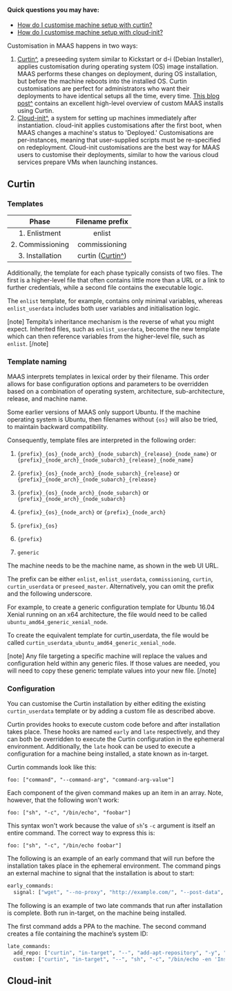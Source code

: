 <!-- deb-2-7-cli
||2.7|2.8|2.9|
|-----:|:-----:|:-----:|:-----:|
|Snap|[CLI](/t/custom-machine-setup-snap-2-7-cli/2586) ~ [UI](/t/custom-machine-setup-snap-2-7-ui/2587)|[CLI](/t/custom-machine-setup-snap-2-8-cli/2588) ~ [UI](/t/custom-machine-setup-snap-2-8-ui/2589)|[CLI](/t/custom-machine-setup-snap-2-9-cli/2590) ~ [UI](/t/custom-machine-setup-snap-2-9-ui/2591)|
|Packages|CLI ~ [UI](/t/custom-machine-setup-deb-2-7-ui/2593)|[CLI](/t/custom-machine-setup-deb-2-8-cli/2594) ~ [UI](/t/custom-machine-setup-deb-2-8-ui/2595)|[CLI](/t/custom-machine-setup-deb-2-9-cli/2596) ~ [UI](/t/custom-machine-setup-deb-2-9-ui/2597)|
 deb-2-7-cli -->

<!-- deb-2-7-ui
||2.7|2.8|2.9|
|-----:|:-----:|:-----:|:-----:|
|Snap|[CLI](/t/custom-machine-setup-snap-2-7-cli/2586) ~ [UI](/t/custom-machine-setup-snap-2-7-ui/2587)|[CLI](/t/custom-machine-setup-snap-2-8-cli/2588) ~ [UI](/t/custom-machine-setup-snap-2-8-ui/2589)|[CLI](/t/custom-machine-setup-snap-2-9-cli/2590) ~ [UI](/t/custom-machine-setup-snap-2-9-ui/2591)|
|Packages|[CLI](/t/custom-machine-setup-deb-2-7-cli/2592) ~ UI|[CLI](/t/custom-machine-setup-deb-2-8-cli/2594) ~ [UI](/t/custom-machine-setup-deb-2-8-ui/2595)|[CLI](/t/custom-machine-setup-deb-2-9-cli/2596) ~ [UI](/t/custom-machine-setup-deb-2-9-ui/2597)|
 deb-2-7-ui -->

<!-- deb-2-8-cli
||2.7|2.8|2.9|
|-----:|:-----:|:-----:|:-----:|
|Snap|[CLI](/t/custom-machine-setup-snap-2-7-cli/2586) ~ [UI](/t/custom-machine-setup-snap-2-7-ui/2587)|[CLI](/t/custom-machine-setup-snap-2-8-cli/2588) ~ [UI](/t/custom-machine-setup-snap-2-8-ui/2589)|[CLI](/t/custom-machine-setup-snap-2-9-cli/2590) ~ [UI](/t/custom-machine-setup-snap-2-9-ui/2591)|
|Packages|[CLI](/t/custom-machine-setup-deb-2-7-cli/2592) ~ [UI](/t/custom-machine-setup-deb-2-7-ui/2593)|CLI ~ [UI](/t/custom-machine-setup-deb-2-8-ui/2595)|[CLI](/t/custom-machine-setup-deb-2-9-cli/2596) ~ [UI](/t/custom-machine-setup-deb-2-9-ui/2597)|
 deb-2-8-cli -->

<!-- deb-2-8-ui
||2.7|2.8|2.9|
|-----:|:-----:|:-----:|:-----:|
|Snap|[CLI](/t/custom-machine-setup-snap-2-7-cli/2586) ~ [UI](/t/custom-machine-setup-snap-2-7-ui/2587)|[CLI](/t/custom-machine-setup-snap-2-8-cli/2588) ~ [UI](/t/custom-machine-setup-snap-2-8-ui/2589)|[CLI](/t/custom-machine-setup-snap-2-9-cli/2590) ~ [UI](/t/custom-machine-setup-snap-2-9-ui/2591)|
|Packages|[CLI](/t/custom-machine-setup-deb-2-7-cli/2592) ~ [UI](/t/custom-machine-setup-deb-2-7-ui/2593)|[CLI](/t/custom-machine-setup-deb-2-8-cli/2594) ~ UI|[CLI](/t/custom-machine-setup-deb-2-9-cli/2596) ~ [UI](/t/custom-machine-setup-deb-2-9-ui/2597)|
 deb-2-8-ui -->

<!-- deb-2-9-cli
||2.7|2.8|2.9|
|-----:|:-----:|:-----:|:-----:|
|Snap|[CLI](/t/custom-machine-setup-snap-2-7-cli/2586) ~ [UI](/t/custom-machine-setup-snap-2-7-ui/2587)|[CLI](/t/custom-machine-setup-snap-2-8-cli/2588) ~ [UI](/t/custom-machine-setup-snap-2-8-ui/2589)|[CLI](/t/custom-machine-setup-snap-2-9-cli/2590) ~ [UI](/t/custom-machine-setup-snap-2-9-ui/2591)|
|Packages|[CLI](/t/custom-machine-setup-deb-2-7-cli/2592) ~ [UI](/t/custom-machine-setup-deb-2-7-ui/2593)|[CLI](/t/custom-machine-setup-deb-2-8-cli/2594) ~ [UI](/t/custom-machine-setup-deb-2-8-ui/2595)|CLI ~ [UI](/t/custom-machine-setup-deb-2-9-ui/2597)|
 deb-2-9-cli -->

<!-- deb-2-9-ui
||2.7|2.8|2.9|
|-----:|:-----:|:-----:|:-----:|
|Snap|[CLI](/t/custom-machine-setup-snap-2-7-cli/2586) ~ [UI](/t/custom-machine-setup-snap-2-7-ui/2587)|[CLI](/t/custom-machine-setup-snap-2-8-cli/2588) ~ [UI](/t/custom-machine-setup-snap-2-8-ui/2589)|[CLI](/t/custom-machine-setup-snap-2-9-cli/2590) ~ [UI](/t/custom-machine-setup-snap-2-9-ui/2591)|
|Packages|[CLI](/t/custom-machine-setup-deb-2-7-cli/2592) ~ [UI](/t/custom-machine-setup-deb-2-7-ui/2593)|[CLI](/t/custom-machine-setup-deb-2-8-cli/2594) ~ [UI](/t/custom-machine-setup-deb-2-8-ui/2595)|[CLI](/t/custom-machine-setup-deb-2-9-cli/2596) ~ UI|
 deb-2-9-ui -->

<!-- snap-2-7-cli
||2.7|2.8|2.9|
|-----:|:-----:|:-----:|:-----:|
|Snap|CLI ~ [UI](/t/custom-machine-setup-snap-2-7-ui/2587)|[CLI](/t/custom-machine-setup-snap-2-8-cli/2588) ~ [UI](/t/custom-machine-setup-snap-2-8-ui/2589)|[CLI](/t/custom-machine-setup-snap-2-9-cli/2590) ~ [UI](/t/custom-machine-setup-snap-2-9-ui/2591)|
|Packages|[CLI](/t/custom-machine-setup-deb-2-7-cli/2592) ~ [UI](/t/custom-machine-setup-deb-2-7-ui/2593)|[CLI](/t/custom-machine-setup-deb-2-8-cli/2594) ~ [UI](/t/custom-machine-setup-deb-2-8-ui/2595)|[CLI](/t/custom-machine-setup-deb-2-9-cli/2596) ~ [UI](/t/custom-machine-setup-deb-2-9-ui/2597)|
 snap-2-7-cli -->

<!-- snap-2-7-ui
||2.7|2.8|2.9|
|-----:|:-----:|:-----:|:-----:|
|Snap|[CLI](/t/custom-machine-setup-snap-2-7-cli/2586) ~ UI|[CLI](/t/custom-machine-setup-snap-2-8-cli/2588) ~ [UI](/t/custom-machine-setup-snap-2-8-ui/2589)|[CLI](/t/custom-machine-setup-snap-2-9-cli/2590) ~ [UI](/t/custom-machine-setup-snap-2-9-ui/2591)|
|Packages|[CLI](/t/custom-machine-setup-deb-2-7-cli/2592) ~ [UI](/t/custom-machine-setup-deb-2-7-ui/2593)|[CLI](/t/custom-machine-setup-deb-2-8-cli/2594) ~ [UI](/t/custom-machine-setup-deb-2-8-ui/2595)|[CLI](/t/custom-machine-setup-deb-2-9-cli/2596) ~ [UI](/t/custom-machine-setup-deb-2-9-ui/2597)|
 snap-2-7-ui -->

<!-- snap-2-8-cli
||2.7|2.8|2.9|
|-----:|:-----:|:-----:|:-----:|
|Snap|[CLI](/t/custom-machine-setup-snap-2-7-cli/2586) ~ [UI](/t/custom-machine-setup-snap-2-7-ui/2587)|CLI ~ [UI](/t/custom-machine-setup-snap-2-8-ui/2589)|[CLI](/t/custom-machine-setup-snap-2-9-cli/2590) ~ [UI](/t/custom-machine-setup-snap-2-9-ui/2591)|
|Packages|[CLI](/t/custom-machine-setup-deb-2-7-cli/2592) ~ [UI](/t/custom-machine-setup-deb-2-7-ui/2593)|[CLI](/t/custom-machine-setup-deb-2-8-cli/2594) ~ [UI](/t/custom-machine-setup-deb-2-8-ui/2595)|[CLI](/t/custom-machine-setup-deb-2-9-cli/2596) ~ [UI](/t/custom-machine-setup-deb-2-9-ui/2597)|
 snap-2-8-cli -->

<!-- snap-2-8-ui
||2.7|2.8|2.9|
|-----:|:-----:|:-----:|:-----:|
|Snap|[CLI](/t/custom-machine-setup-snap-2-7-cli/2586) ~ [UI](/t/custom-machine-setup-snap-2-7-ui/2587)|[CLI](/t/custom-machine-setup-snap-2-8-cli/2588) ~ UI|[CLI](/t/custom-machine-setup-snap-2-9-cli/2590) ~ [UI](/t/custom-machine-setup-snap-2-9-ui/2591)|
|Packages|[CLI](/t/custom-machine-setup-deb-2-7-cli/2592) ~ [UI](/t/custom-machine-setup-deb-2-7-ui/2593)|[CLI](/t/custom-machine-setup-deb-2-8-cli/2594) ~ [UI](/t/custom-machine-setup-deb-2-8-ui/2595)|[CLI](/t/custom-machine-setup-deb-2-9-cli/2596) ~ [UI](/t/custom-machine-setup-deb-2-9-ui/2597)|
 snap-2-8-ui -->

<!-- snap-2-9-cli
||2.7|2.8|2.9|
|-----:|:-----:|:-----:|:-----:|
|Snap|[CLI](/t/custom-machine-setup-snap-2-7-cli/2586) ~ [UI](/t/custom-machine-setup-snap-2-7-ui/2587)|[CLI](/t/custom-machine-setup-snap-2-8-cli/2588) ~ [UI](/t/custom-machine-setup-snap-2-8-ui/2589)|CLI ~ [UI](/t/custom-machine-setup-snap-2-9-ui/2591)|
|Packages|[CLI](/t/custom-machine-setup-deb-2-7-cli/2592) ~ [UI](/t/custom-machine-setup-deb-2-7-ui/2593)|[CLI](/t/custom-machine-setup-deb-2-8-cli/2594) ~ [UI](/t/custom-machine-setup-deb-2-8-ui/2595)|[CLI](/t/custom-machine-setup-deb-2-9-cli/2596) ~ [UI](/t/custom-machine-setup-deb-2-9-ui/2597)|
 snap-2-9-cli -->

<!-- snap-2-9-ui
||2.7|2.8|2.9|
|-----:|:-----:|:-----:|:-----:|
|Snap|[CLI](/t/custom-machine-setup-snap-2-7-cli/2586) ~ [UI](/t/custom-machine-setup-snap-2-7-ui/2587)|[CLI](/t/custom-machine-setup-snap-2-8-cli/2588) ~ [UI](/t/custom-machine-setup-snap-2-8-ui/2589)|[CLI](/t/custom-machine-setup-snap-2-9-cli/2590) ~ UI|
|Packages|[CLI](/t/custom-machine-setup-deb-2-7-cli/2592) ~ [UI](/t/custom-machine-setup-deb-2-7-ui/2593)|[CLI](/t/custom-machine-setup-deb-2-8-cli/2594) ~ [UI](/t/custom-machine-setup-deb-2-8-ui/2595)|[CLI](/t/custom-machine-setup-deb-2-9-cli/2596) ~ [UI](/t/custom-machine-setup-deb-2-9-ui/2597)|
 snap-2-9-ui -->

<!-- deb-2-7-cli
During machine [enlistment](/t/add-machines/2280#heading--enlistment), [deployment](/t/deploy-machines/2604), [commissioning](/t/commission-machines/2472) and machine installation, MAAS sends [Tempita-derived^](https://raw.githubusercontent.com/ravenac95/tempita/master/docs/index.txt) configuration files to the [cloud-init^](https://launchpad.net/cloud-init) process running on the target machine. MAAS refers to this process as **preseeding**.These preseed files are used to configure a machine's ephemeral and installation environments and can be modified or augmented to a custom machine configuration.
 deb-2-7-cli -->

<!-- deb-2-7-ui
During machine [enlistment](/t/add-machines/2281#heading--enlistment), [deployment](/t/deploy-machines/2605), [commissioning](/t/commission-machines/2473) and machine installation, MAAS sends [Tempita-derived^](https://raw.githubusercontent.com/ravenac95/tempita/master/docs/index.txt) configuration files to the [cloud-init^](https://launchpad.net/cloud-init) process running on the target machine. MAAS refers to this process as **preseeding**.These preseed files are used to configure a machine's ephemeral and installation environments and can be modified or augmented to a custom machine configuration.
 deb-2-7-ui -->

<!-- deb-2-8-cli
During machine [enlistment](/t/add-machines/2282#heading--enlistment), [deployment](/t/deploy-machines/2606), [commissioning](/t/commission-machines/2474) and machine installation, MAAS sends [Tempita-derived^](https://raw.githubusercontent.com/ravenac95/tempita/master/docs/index.txt) configuration files to the [cloud-init^](https://launchpad.net/cloud-init) process running on the target machine. MAAS refers to this process as **preseeding**.These preseed files are used to configure a machine's ephemeral and installation environments and can be modified or augmented to a custom machine configuration.
 deb-2-8-cli -->

<!-- deb-2-8-ui
During machine [enlistment](/t/add-machines/2283#heading--enlistment), [deployment](/t/deploy-machines/2607), [commissioning](/t/commission-machines/2475) and machine installation, MAAS sends [Tempita-derived^](https://raw.githubusercontent.com/ravenac95/tempita/master/docs/index.txt) configuration files to the [cloud-init^](https://launchpad.net/cloud-init) process running on the target machine. MAAS refers to this process as **preseeding**.These preseed files are used to configure a machine's ephemeral and installation environments and can be modified or augmented to a custom machine configuration.
 deb-2-8-ui -->

<!-- deb-2-9-cli
During machine [enlistment](/t/add-machines/2284#heading--enlistment), [deployment](/t/deploy-machines/2608), [commissioning](/t/commission-machines/2476) and machine installation, MAAS sends [Tempita-derived^](https://raw.githubusercontent.com/ravenac95/tempita/master/docs/index.txt) configuration files to the [cloud-init^](https://launchpad.net/cloud-init) process running on the target machine. MAAS refers to this process as **preseeding**.These preseed files are used to configure a machine's ephemeral and installation environments and can be modified or augmented to a custom machine configuration.
 deb-2-9-cli -->

<!-- deb-2-9-ui
During machine [enlistment](/t/add-machines/2285#heading--enlistment), [deployment](/t/deploy-machines/2609), [commissioning](/t/commission-machines/2477) and machine installation, MAAS sends [Tempita-derived^](https://raw.githubusercontent.com/ravenac95/tempita/master/docs/index.txt) configuration files to the [cloud-init^](https://launchpad.net/cloud-init) process running on the target machine. MAAS refers to this process as **preseeding**.These preseed files are used to configure a machine's ephemeral and installation environments and can be modified or augmented to a custom machine configuration.
 deb-2-9-ui -->

<!-- snap-2-7-cli
During machine [enlistment](/t/add-machines/2274#heading--enlistment), [deployment](/t/deploy-machines/2598), [commissioning](/t/commission-machines/2466) and machine installation, MAAS sends [Tempita-derived^](https://raw.githubusercontent.com/ravenac95/tempita/master/docs/index.txt) configuration files to the [cloud-init^](https://launchpad.net/cloud-init) process running on the target machine. MAAS refers to this process as **preseeding**.These preseed files are used to configure a machine's ephemeral and installation environments and can be modified or augmented to a custom machine configuration.
 snap-2-7-cli -->

<!-- snap-2-7-ui
During machine [enlistment](/t/add-machines/2275#heading--enlistment), [deployment](/t/deploy-machines/2599), [commissioning](/t/commission-machines/2467) and machine installation, MAAS sends [Tempita-derived^](https://raw.githubusercontent.com/ravenac95/tempita/master/docs/index.txt) configuration files to the [cloud-init^](https://launchpad.net/cloud-init) process running on the target machine. MAAS refers to this process as **preseeding**.These preseed files are used to configure a machine's ephemeral and installation environments and can be modified or augmented to a custom machine configuration.
 snap-2-7-ui -->

<!-- snap-2-8-cli
During machine [enlistment](/t/add-machines/2276#heading--enlistment), [deployment](/t/deploy-machines/2600), [commissioning](/t/commission-machines/2468) and machine installation, MAAS sends [Tempita-derived^](https://raw.githubusercontent.com/ravenac95/tempita/master/docs/index.txt) configuration files to the [cloud-init^](https://launchpad.net/cloud-init) process running on the target machine. MAAS refers to this process as **preseeding**.These preseed files are used to configure a machine's ephemeral and installation environments and can be modified or augmented to a custom machine configuration.
 snap-2-8-cli -->

<!-- snap-2-8-ui
During machine [enlistment](/t/add-machines/2277#heading--enlistment), [deployment](/t/deploy-machines/2601), [commissioning](/t/commission-machines/2469) and machine installation, MAAS sends [Tempita-derived^](https://raw.githubusercontent.com/ravenac95/tempita/master/docs/index.txt) configuration files to the [cloud-init^](https://launchpad.net/cloud-init) process running on the target machine. MAAS refers to this process as **preseeding**.These preseed files are used to configure a machine's ephemeral and installation environments and can be modified or augmented to a custom machine configuration.
 snap-2-8-ui -->

<!-- snap-2-9-cli
During machine [enlistment](/t/add-machines/2278#heading--enlistment), [deployment](/t/deploy-machines/2602), [commissioning](/t/commission-machines/2470) and machine installation, MAAS sends [Tempita-derived^](https://raw.githubusercontent.com/ravenac95/tempita/master/docs/index.txt) configuration files to the [cloud-init^](https://launchpad.net/cloud-init) process running on the target machine. MAAS refers to this process as **preseeding**.These preseed files are used to configure a machine's ephemeral and installation environments and can be modified or augmented to a custom machine configuration.
 snap-2-9-cli -->

<!-- snap-2-9-ui
During machine [enlistment](/t/add-machines/2279#heading--enlistment), [deployment](/t/deploy-machines/2603), [commissioning](/t/commission-machines/2471) and machine installation, MAAS sends [Tempita-derived^](https://raw.githubusercontent.com/ravenac95/tempita/master/docs/index.txt) configuration files to the [cloud-init^](https://launchpad.net/cloud-init) process running on the target machine. MAAS refers to this process as **preseeding**.These preseed files are used to configure a machine's ephemeral and installation environments and can be modified or augmented to a custom machine configuration.
 snap-2-9-ui -->

#### Quick questions you may have:

* [How do I customise machine setup with curtin?](#heading--curtin)
* [How do I customise machine setup with cloud-init?](#heading--cloud-init)

Customisation in MAAS happens in two ways:

1.  [Curtin^](https://launchpad.net/curtin), a preseeding system similar to Kickstart or d-i (Debian Installer), applies customisation during operating system (OS) image installation. MAAS performs these changes on deployment, during OS installation, but before the machine reboots into the installed OS. Curtin customisations are perfect for administrators who want their deployments to have identical setups all the time, every time. [This blog post^](https://blog.ubuntu.com/2017/06/02/customising-maas-installs) contains an excellent high-level overview of custom MAAS installs using Curtin.
2.  [Cloud-init^](https://launchpad.net/cloud-init), a system for setting up machines immediately after instantiation. cloud-init applies customisations after the first boot, when MAAS changes a machine's status to 'Deployed.' Customisations are per-instances, meaning that user-supplied scripts must be re-specified on redeployment. Cloud-init customisations are the best way for MAAS users to customise their deployments, similar to how the various cloud services prepare VMs when launching instances.

<h2 id="heading--curtin">Curtin</h2>

<h3 id="heading--templates">Templates</h3>

<!-- snap-2-7-ui snap-2-7-cli snap-2-8-ui snap-2-8-cli snap-2-9-ui snap-2-9-cli
The [Tempita^](https://raw.githubusercontent.com/ravenac95/tempita/master/docs/index.txt) template files are found in the `/var/snap/maas/current/preseeds/` directory on the region controller. Each template uses a filename prefix that corresponds to a particular phase of MAAS machine deployment:
snap-2-7-ui snap-2-7-cli snap-2-8-ui snap-2-8-cli snap-2-9-ui snap-2-9-cli -->

<!-- deb-2-7-ui deb-2-7-cli deb-2-8-ui deb-2-8-cli deb-2-9-ui deb-2-9-cli
The [Tempita^](https://raw.githubusercontent.com/ravenac95/tempita/master/docs/index.txt) template files are found in the `/etc/maas/preseeds/` directory on the region controller. Each template uses a filename prefix that corresponds to a particular phase of MAAS machine deployment:
deb-2-7-ui deb-2-7-cli deb-2-8-ui deb-2-8-cli deb-2-9-ui deb-2-9-cli -->


|       Phase       |                 Filename prefix                 |
|:-----------------:|:-----------------------------------------------:|
|   1\. Enlistment  |                      enlist                     |
| 2\. Commissioning |                  commissioning                  |
|  3\. Installation | curtin ([Curtin^](https://launchpad.net/curtin)) |

Additionally, the template for each phase typically consists of two files. The first is a higher-level file that often contains little more than a URL or a link to further credentials, while a second file contains the executable logic.

The `enlist` template, for example, contains only minimal variables, whereas `enlist_userdata` includes both user variables and initialisation logic.

[note]
Tempita’s inheritance mechanism is the reverse of what you might expect. Inherited files, such as `enlist_userdata`, become the new template which can then reference variables from the higher-level file, such as `enlist`.
[/note]

<h3 id="heading--template-naming">Template naming</h3>

MAAS interprets templates in lexical order by their filename.  This order allows for base configuration options and parameters to be overridden based on a combination of operating system, architecture, sub-architecture, release, and machine name.

Some earlier versions of MAAS only support Ubuntu. If the machine operating system is Ubuntu, then filenames without `{os}` will also be tried, to maintain backward compatibility.

Consequently, template files are interpreted in the following order:

1.  `{prefix}_{os}_{node_arch}_{node_subarch}_{release}_{node_name}` or `{prefix}_{node_arch}_{node_subarch}_{release}_{node_name}`

2.  `{prefix}_{os}_{node_arch}_{node_subarch}_{release}` or `{prefix}_{node_arch}_{node_subarch}_{release}`

3.  `{prefix}_{os}_{node_arch}_{node_subarch}` or `{prefix}_{node_arch}_{node_subarch}`

4.  `{prefix}_{os}_{node_arch}` or `{prefix}_{node_arch}`

5.  `{prefix}_{os}`

6.  `{prefix}`

7.  `generic`

The machine needs to be the machine name, as shown in the web UI URL.

The prefix can be either `enlist`, `enlist_userdata`, `commissioning`, `curtin`, `curtin_userdata` or `preseed_master`. Alternatively, you can omit the prefix and the following underscore.

For example, to create a generic configuration template for Ubuntu 16.04 Xenial running on an x64 architecture, the file would need to be called `ubuntu_amd64_generic_xenial_node`.

To create the equivalent template for curtin_userdata, the file would be called `curtin_userdata_ubuntu_amd64_generic_xenial_node`.

[note]
Any file targeting a specific machine will replace the values and configuration held within any generic files. If those values are needed, you will need to copy these generic template values into your new file.
[/note]

<h3 id="heading--configuration">Configuration</h3>

You can customise the Curtin installation by either editing the existing `curtin_userdata` template or by adding a custom file as described above.

Curtin provides hooks to execute custom code before and after installation takes place. These hooks are named `early` and `late` respectively, and they can both be overridden to execute the Curtin configuration in the ephemeral environment. Additionally, the `late` hook can be used to execute a configuration for a machine being installed, a state known as in-target.

Curtin commands look like this:

    foo: ["command", "--command-arg", "command-arg-value"]

Each component of the given command makes up an item in an array. Note, however, that the following won't work:

    foo: ["sh", "-c", "/bin/echo", "foobar"]

This syntax won't work because the value of `sh`'s `-c` argument is itself an entire command. The correct way to express this is:

    foo: ["sh", "-c", "/bin/echo foobar"]

The following is an example of an early command that will run before the installation takes place in the ephemeral environment. The command pings an external machine to signal that the installation is about to start:

``` bash
early_commands:
  signal: ["wget", "--no-proxy", "http://example.com/", "--post-data", "system_id=&signal=starting_install", "-O", "/dev/null"]
```

The following is an example of two late commands that run after installation is complete. Both run in-target, on the machine being installed.

The first command adds a PPA to the machine. The second command creates a file containing the machine’s system ID:

``` bash
late_commands:
  add_repo: ["curtin", "in-target", "--", "add-apt-repository", "-y", "ppa:my/ppa"]
  custom: ["curtin", "in-target", "--", "sh", "-c", "/bin/echo -en 'Installed ' > /tmp/maas_system_id"]
```

<h2 id="heading--cloud-init">Cloud-init</h2>

<!-- snap-2-7-cli snap-2-8-cli snap-2-9-cli deb-2-7-cli deb-2-8-cli deb-2-9-cli
Using cloud-init to customise a machine after deployment is relatively easy. If you're not familiar with the MAAS command-line interface (CLI), start by reviewing the [MAAS CLI](/t/maas-cli/802) page.

After you're logged in, use the following command to deploy a machine with a custom script you've written:

    maas $PROFILE machine deploy $SYSTEM_ID user_data=<base-64-encoded-script>

-   `$PROFILE`: Your MAAS login. E.g. `admin`
-   `$SYSTEM_ID`: The machine's [system ID](/t/common-cli-tasks/794#heading--determine-a-node-system-id).
-   `<base-64-encoded-script>`: A base-64 encoded copy of your customisation script. See below for an example.

E.g.:

Suppose you would like to import an SSH key immediately after your machine deployment. You might use this script, called `import_key.sh`:

``` bash
#!/bin/bash
(
echo === $date ===
ssh-import-id foobar_user
) | tee /ssh-key-import.log
```

This script echos the date in addition to the output of the `ssh-import-key` command. It also adds that output to a file, `/ssh-key-import.log`.

Base-64 encoding is required because the MAAS command-line interacts with the MAAS API, and base-64 encoding allows MAAS to send the script inside a POST HTTP command.

Use the `base64` command to output a base-64 encoded version of your script:

    base64 -w0 ./import_key.sh

Putting it together:

    maas $PROFILE machine deploy $SYSTEM_ID user_data=$(base64 -w0 ./import_key.sh)

After MAAS deploys the machine, you'll find `/ssh-key-import.log` on the machine you deployed.
 snap-2-7-cli snap-2-8-cli snap-2-9-cli deb-2-7-cli deb-2-8-cli deb-2-9-cli -->

<!--  snap-2-7-ui snap-2-8-ui snap-2-9-ui deb-2-7-ui deb-2-8-ui deb-2-9-ui 
<h3 id="heading--cloud-init-ui">Customising cloud-init with the UI (v2.9++)</h3>

It's easy to customise cloud-init via the web UI.  When you've selected a machine and choose 'Take action >> Deploy,' you'll be presented with the following screen:

<a href="https://discourse.maas.io/uploads/default/original/1X/4cb95189de94d0f478ac899c05fbdbe038607f14.jpeg"><img src="https://discourse.maas.io/uploads/default/original/1X/4cb95189de94d0f478ac899c05fbdbe038607f14.jpeg"></a>

Select a viable release (in this case, "Ubuntu 18.04...") and check the box labelled "Cloud-init user-data...":

<a href="https://discourse.maas.io/uploads/default/original/1X/12d98a2c14671c02ef61a5e87c1eda19956b0afb.jpeg"><img src="https://discourse.maas.io/uploads/default/original/1X/12d98a2c14671c02ef61a5e87c1eda19956b0afb.jpeg"></a>

Paste the desired script directly into the box, and select "Start deployment for machine."  For example, to import an SSH key immediately after your machine deployment, you could paste this script:

``` bash
#cloud-config
write_files:
  - path: /test
    content: hello
```

This script simply writes hello to a the file `/test`.

[note]
No script validation of any kind is provided with this capability.  You will need to test and debug your own cloud-init scripts.
[/note]
 snap-2-7-ui snap-2-8-ui snap-2-9-ui deb-2-7-ui deb-2-8-ui deb-2-9-ui -->

